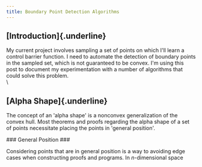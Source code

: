 ```yaml
---
title: Boundary Point Detection Algorithms
---
```


## [Introduction]{.underline} ##

My current project involves sampling a set of points on which I'll learn a 
control barrier function. I need to automate the detection of boundary
points in the sampled set, which is not guaranteed to be convex. I'm using
this post to document my experimentation with a number of algorithms that
could solve this problem.
\
\

## [Alpha Shape]{.underline} ##

The concept of an 'alpha shape' is a nonconvex generalization of the convex 
hull. Most theorems and proofs regarding the alpha shape of a set of points
necessitate placing the points in 'general position'.


<section class="indent">
### General Position ###

Considering points that are in general position is a way to avoiding edge 
cases when constructing proofs and programs. In $n$-dimensional space
</section>

